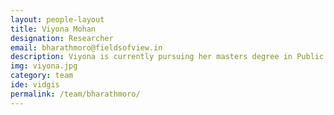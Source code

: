 ```yaml
---
layout: people-layout
title: Viyona Mohan
designation: Researcher
email: bharathmoro@fieldsofview.in
description: Viyona is currently pursuing her masters degree in Public Policy and Governance at Azim Premji University. She completed her graduation in Public Policy and Environmental Studies at FLAME University, Pune. She is interested in policy analysis in urban mobility and issues related to water, with a focus on sustainability.
img: viyona.jpg
category: team
ide: vidgis
permalink: /team/bharathmoro/
---
```

